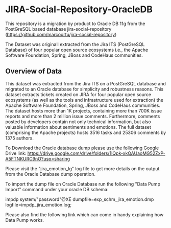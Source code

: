 # JIRA-Social-Repository-OracleDB
This repository is a migration by product  to Oracle DB 11g from the PostGreSQL based database jira-social-repository (https://github.com/marcoortu/jira-social-repository) 


The Dataset was originall extracted from the Jira ITS (PostGreSQL Database) of four popular open source ecosystems i.e., the Apache Software Foundation, Spring, JBoss and CodeHaus communities.

Overview of Data
-----------------
This dataset was extracted from the Jira ITS on a PostGreSQL database and migrated to an Oracle database for simplicity and robustness reasons. This dataset extracts tickets created on JIRA for four popular open source ecosystems (as well as the tools and infrastructure used for extraction) the Apache Software Foundation, Spring, JBoss and CodeHaus communities. The dataset hosts more than 1K projects, containing more than 700K issue reports and more than 2 million issue comments. Furthermore, comments posted by developers contain not only technical information, but also valuable information about sentiments and emotions. The full dataset (comprising the Apache projects) hosts 3516 tasks and 25306 comments by 1375 authors.


To Download the Oracle database dump please use the following Google Drive link: https://drive.google.com/drive/folders/1IQpk-xkQAUaoMG52ZxP-A5FTNKURC9nO?usp=sharing

Please visit the "jira_emotion_lg" log file to get more details on the output from the Oracle Database dump operation.


To import the dump file on Oracle Database run the following "Data Pump Import" command under your oracle DB schema:

impdp system/"password"@XE dumpfile=exp_schm_jira_emotion.dmp logfile=impdp_jira_emotion.log;


Please also find the following link which can come in handy explaining how Data Pump works.
